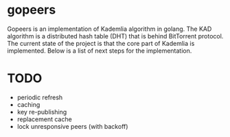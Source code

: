 # gopeers
Gopeers is an implementation of Kademlia algorithm in golang. The KAD algorithm is a distributed hash
table (DHT) that is behind BitTorrent protocol. The current state of the project is that the core part
of Kademlia is implemented. Below is a list of next steps for the implementation.

# TODO
- periodic refresh
- caching
- key re-publishing
- replacement cache
- lock unresponsive peers (with backoff)
